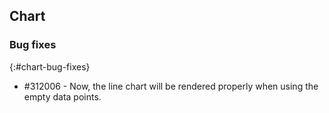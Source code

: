 ## Chart

### Bug fixes
{:#chart-bug-fixes}

* \#312006 - Now, the line chart will be rendered properly when using the empty data points.
